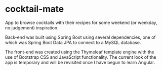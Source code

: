 # cocktail-mate
App to browse cocktails with their recipes for some weekend (or weekday, no judgement) inspiration.

Back-end was built using Spring Boot using several dependencies, one of which was Spring Boot Data JPA to connect to a MySQL database.

The front-end was created using the Thymeleaf template engine with the use of Bootstrap CSS and JavaScript functionality.
The current look of the app is temporary and will be revisited once I have begun to learn Angular.
